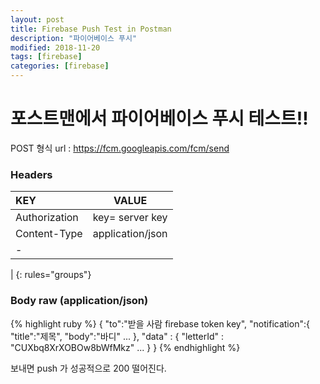 ```yaml
---
layout: post
title: Firebase Push Test in Postman
description: "파이어베이스 푸시"
modified: 2018-11-20
tags: [firebase]
categories: [firebase]
---
```


# 포스트맨에서 파이어베이스 푸시 테스트!!

POST 형식 url : https://fcm.googleapis.com/fcm/send

### Headers

| KEY              | VALUE              |
|:-----------------|:------------------:|
| Authorization    | key= server key    |
| Content-Type     | application/json   |
|-
|
{: rules="groups"}

### Body raw (application/json)

{% highlight ruby %}
{
    "to":"받을 사람 firebase token key",
    "notification":{
      "title":"제목",
      "body":"바디"
      ...
    },
    "data" : {
      "letterId" : "CUXbq8XrXOBOw8bWfMkz"
      ...
    }
}
{% endhighlight %}

보내면 push 가 성공적으로 200 떨어진다.